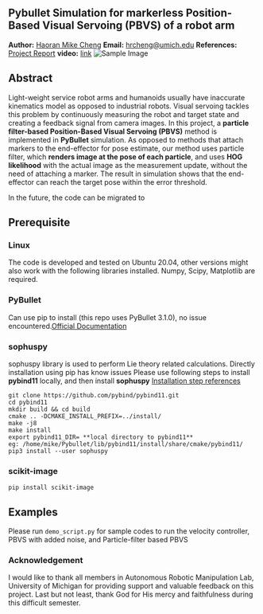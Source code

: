 ## Pybullet Simulation for markerless Position-Based Visual Servoing (PBVS) of a robot arm
**Author:** [Haoran Mike Cheng](https://www.linkedin.com/in/hrcheng/)
**Email:** hrcheng@umich.edu
**References:** [Project Report](https://drive.google.com/file/d/1RTxMGtyoRdckZbu1weEqGqMV1YU7K-99/view?usp=sharing)
**video:** [link](https://drive.google.com/file/d/1CJzujuzSmLbED6PKnHZAKvR8Pr7eE_Hm/view?usp=sharing)
![Sample Image](https://drive.google.com/uc?export=view&id=1SN8ObK_XjMm3gslmQTcdCA_5doAEI9a0)

## Abstract
Light-weight service robot arms and humanoids usually have inaccurate kinematics model as opposed to industrial robots. Visual servoing tackles this problem by continuously measuring the robot and target state and creating a feedback signal from camera images. In this project, a **particle filter-based Position-Based Visual Servoing (PBVS)** method is implemented in **PyBullet** simulation. As opposed to methods that attach markers to the end-effector for pose estimate, our method uses particle filter, which **renders image at the pose of each particle**, and uses **HOG likelihood** with the actual image as the measurement update, without the need of attaching a marker. The result in simulation shows that the end-effector can reach the target pose within the error threshold. 

In the future, the code can be migrated to 
## Prerequisite
### **Linux**
The code is developed and tested on Ubuntu 20.04, other versions might also work with the following libraries installed. Numpy, Scipy, Matplotlib are required.

### **PyBullet**
Can use pip to install (this repo uses PyBullet 3.1.0), no issue encountered.[Official Documentation](https://pybullet.org/wordpress/)
 
### **sophuspy**
sophuspy library is used to perform Lie theory related calculations. 
Directly installation using pip has know issues 
Please use following steps to install **pybind11** locally, and then install **sophuspy**
[Installation step references](https://github.com/craigstar/SophusPy/issues/3)
```
git clone https://github.com/pybind/pybind11.git
cd pybind11
mkdir build && cd build
cmake .. -DCMAKE_INSTALL_PREFIX=../install/
make -j8
make install
export pybind11_DIR= **local directory to pybind11**
eg: /home/mike/Pybullet/lib/pybind11/install/share/cmake/pybind11/
pip3 install --user sophuspy
```
### **scikit-image**
```
pip install scikit-image
```
## Examples 
Please run `demo_script.py` for sample codes to run the velocity controller, PBVS with added noise, and Particle-filter based PBVS

### Acknowledgement
I would like to thank all members in Autonomous Robotic Manipulation Lab, University of Michigan for providing support and valuable feedback on this project. Last but not least, thank God for His mercy and faithfulness during this difficult semester. 
